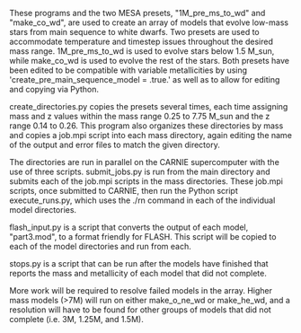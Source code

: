 These programs and the two MESA presets, "1M_pre_ms_to_wd" and "make_co_wd", are used to create an array of models that evolve low-mass stars from main sequence to white dwarfs. Two presets are used to accommodate temperature and timestep issues throughout the desired mass range. 1M_pre_ms_to_wd is used to evolve stars below 1.5 M_sun, while make_co_wd is used to evolve the rest of the stars. Both presets have been edited to be compatible with variable metallicities by using 'create_pre_main_sequence_model = .true.' as well as to allow for editing and copying via Python.

create_directories.py copies the presets several times, each time assigning mass and z values within the mass range 0.25 to 7.75 M_sun and the z range 0.14 to 0.26. This program also organizes these directories by mass and copies a job.mpi script into each mass directory, again editing the name of the output and error files to match the given directory.

The directories are run in parallel on the CARNIE supercomputer with the use of three scripts. submit_jobs.py is run from the main directory and submits each of the job.mpi scripts in the mass directories. These job.mpi scripts, once submitted to CARNIE, then run the Python script execute_runs.py, which uses the ./rn command in each of the individual model directories.

flash_input.py is a script that converts the output of each model, "part3.mod", to a format friendly for FLASH. This script will be copied to each of the model directories and run from each.

stops.py is a script that can be run after the models have finished that reports the mass and metallicity of each model that did not complete.

More work will be required to resolve failed models in the array. Higher mass models (>7M) will run on either make_o_ne_wd or make_he_wd, and a resolution will have to be found for other groups of models that did not complete (i.e. 3M, 1.25M, and 1.5M).
